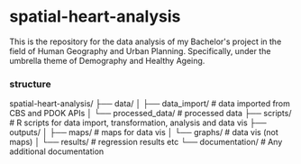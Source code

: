 # spatial-heart-analysis
This is the repository for the data analysis of my Bachelor's project in the field of Human Geography and Urban Planning. Specifically, under the umbrella theme of Demography and Healthy Ageing.

### structure
spatial-heart-analysis/
├── data/
│   ├── data_import/         # data imported from CBS and PDOK APIs
│   └── processed_data/      # processed data
├── scripts/                 # R scripts for data import, transformation, analysis and data vis
├── outputs/
│   ├── maps/                # maps for data vis
│   └── graphs/              # data vis (not maps)
│   └── results/             # regression results etc
└── documentation/           # Any additional documentation
